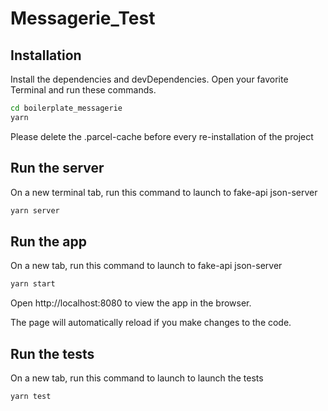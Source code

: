 # Messagerie_Test

## Installation

Install the dependencies and devDependencies.
Open your favorite Terminal and run these commands.

```sh
cd boilerplate_messagerie
yarn
```
Please delete the .parcel-cache before every re-installation of the project

## Run the server

On a new terminal tab, run this command to launch to fake-api json-server

```sh
yarn server
```

## Run the app

On a new tab, run this command to launch to fake-api json-server


```sh
yarn start
```

Open http://localhost:8080 to view the app in the browser.

The page will automatically reload if you make changes to the code.

## Run the tests

On a new tab, run this command to launch to launch the tests

```sh
yarn test
```

